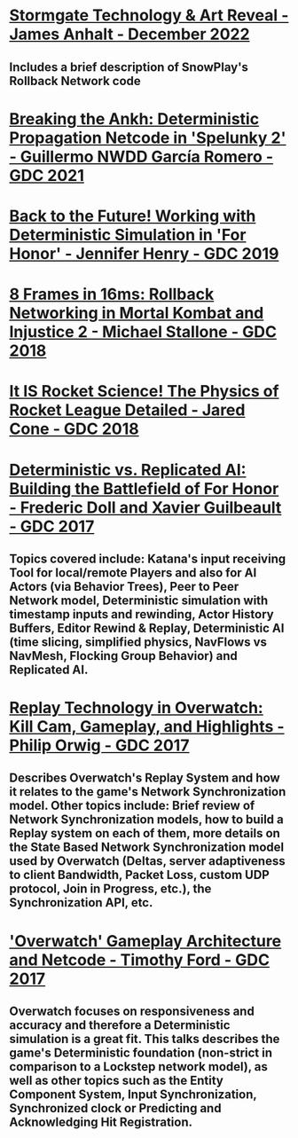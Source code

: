 # [Stormgate Technology & Art Reveal - James Anhalt - December 2022](https://www.youtube.com/watch?v=1m8Z8iVXfDM&list=LL6MKUgGZ9Q8c2Ff7GnoRoqA)
## Includes a brief description of SnowPlay's Rollback Network code

# [Breaking the Ankh: Deterministic Propagation Netcode in 'Spelunky 2' - Guillermo NWDD García Romero - GDC 2021](https://www.youtube.com/watch?v=mss6S2IO8Mw&list=LL6MKUgGZ9Q8c2Ff7GnoRoqA)

# [Back to the Future! Working with Deterministic Simulation in 'For Honor' - Jennifer Henry - GDC 2019](https://www.gdcvault.com/play/1026322/Back-to-the-Future-Working)

# [8 Frames in 16ms: Rollback Networking in Mortal Kombat and Injustice 2 - Michael Stallone - GDC 2018](https://www.youtube.com/watch?v=7jb0FOcImdg&list=LL6MKUgGZ9Q8c2Ff7GnoRoqA)

# [It IS Rocket Science! The Physics of Rocket League Detailed - Jared Cone - GDC 2018](https://www.youtube.com/watch?v=ueEmiDM94IE&list=LL6MKUgGZ9Q8c2Ff7GnoRoqA)

# [Deterministic vs. Replicated AI: Building the Battlefield of For Honor - Frederic Doll and Xavier Guilbeault - GDC 2017](https://www.youtube.com/watch?v=4Z0aUEBp_Os&list=LL6MKUgGZ9Q8c2Ff7GnoRoqA)
## Topics covered include: Katana's input receiving Tool for local/remote Players and also for AI Actors (via Behavior Trees), Peer to Peer Network model, Deterministic simulation with timestamp inputs and rewinding, Actor History Buffers, Editor Rewind & Replay, Deterministic AI (time slicing, simplified physics, NavFlows vs NavMesh, Flocking Group Behavior) and Replicated AI.  

# [Replay Technology in Overwatch: Kill Cam, Gameplay, and Highlights - Philip Orwig - GDC 2017](https://www.youtube.com/watch?v=W4oZq4tn57w&list=LL6MKUgGZ9Q8c2Ff7GnoRoqA)
## Describes Overwatch's Replay System and how it relates to the game's Network Synchronization model. Other topics include: Brief review of Network Synchronization models, how to build a Replay system on each of them, more details on the State Based Network Synchronization model used by Overwatch (Deltas, server adaptiveness to client Bandwidth, Packet Loss, custom UDP protocol, Join in Progress, etc.), the Synchronization API, etc.

# ['Overwatch' Gameplay Architecture and Netcode - Timothy Ford - GDC 2017](https://www.gdcvault.com/play/1024001/-Overwatch-Gameplay-Architecture-and)
## Overwatch focuses on responsiveness and accuracy and therefore a Deterministic simulation is a great fit. This talks describes the game's Deterministic foundation (non-strict in comparison to a Lockstep network model), as well as other topics such as the Entity Component System, Input Synchronization, Synchronized clock or Predicting and Acknowledging Hit Registration.


